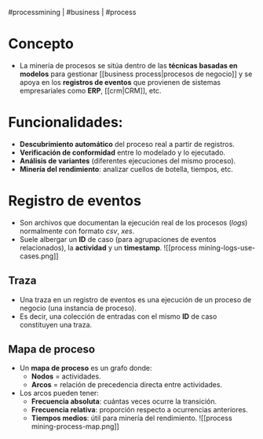 #processmining | #business | #process

# Concepto
- La minería de procesos se sitúa dentro de las **técnicas basadas en modelos** para gestionar [[business process|procesos de negocio]] y se apoya en los **registros de eventos** que provienen de sistemas empresariales como **ERP**, [[crm|CRM]], etc.

# Funcionalidades:
- **Descubrimiento automático** del proceso real a partir de registros.    
- **Verificación de conformidad** entre lo modelado y lo ejecutado.
- **Análisis de variantes** (diferentes ejecuciones del mismo proceso).
- **Minería del rendimiento**: analizar cuellos de botella, tiempos, etc.

# Registro de eventos
- Son archivos que documentan la ejecución real de los procesos (*logs*) normalmente con formato *csv*, *xes*.
- Suele albergar un **ID** de caso (para agrupaciones de eventos relacionados), la **actividad** y un **timestamp**.
![[process mining-logs-use-cases.png]]
## Traza
- Una traza en un registro de eventos es una ejecución de un proceso de negocio (una instancia de proceso).
- Es decir, una colección de entradas con el mismo **ID** de caso constituyen una traza.
## Mapa de proceso
- Un **mapa de proceso** es un grafo donde:
	- **Nodos** = actividades.
	- **Arcos** = relación de precedencia directa entre actividades.
- Los arcos pueden tener:
	- **Frecuencia absoluta**: cuántas veces ocurre la transición.
	- **Frecuencia relativa**: proporción respecto a ocurrencias anteriores.
	- **Tiempos medios**: útil para minería del rendimiento.
![[process mining-process-map.png]]